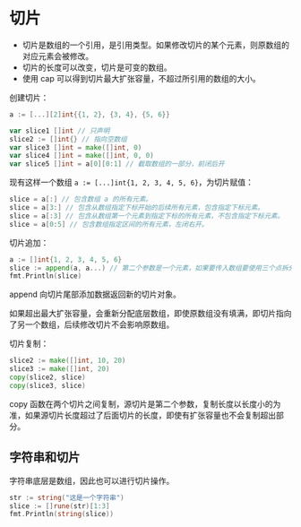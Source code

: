 # 切片

- 切片是数组的一个引用，是引用类型。如果修改切片的某个元素，则原数组的对应元素会被修改。
- 切片的长度可以改变，切片是可变的数组。
- 使用 cap 可以得到切片最大扩张容量，不超过所引用的数组的大小。

创建切片：

```go
a := [...][2]int{{1, 2}, {3, 4}, {5, 6}}

var slice1 []int // 只声明
slice2 := []int{} // 指向空数组
var slice3 []int = make([]int, 0)
var slice4 []int = make([]int, 0, 0)
var slice5 []int = a[0][0:1] // 截取数组的一部分，前闭后开
```

现有这样一个数组 `a := [...]int{1, 2, 3, 4, 5, 6}`，为切片赋值：

```go
slice = a[:] // 包含数组 a 的所有元素。
slice = a[3:] // 包含从数组指定下标开始的后续所有元素，包含指定下标元素。
slice = a[:3] // 包含从数组第一个元素到指定下标的所有元素，不包含指定下标元素。
slice = a[0:5] // 包含数组指定区间的所有元素，左闭右开。
```

切片追加：

```go
a := []int{1, 2, 3, 4, 5, 6}
slice := append(a, a...) // 第二个参数是一个元素，如果要传入数组要使用三个点拆分数组。
fmt.Println(slice)
```

append 向切片尾部添加数据返回新的切片对象。

如果超出最大扩张容量，会重新分配底层数组，即使原数组没有填满，即切片指向了另一个数组，后续修改切片不会影响原数组。

切片复制：

```go
slice2 := make([]int, 10, 20)
slice3 := make([]int, 20)
copy(slice2, slice)
copy(slice3, slice)
```

copy 函数在两个切片之间复制，源切片是第二个参数，复制长度以长度小的为准，如果源切片长度超过了后面切片的长度，即使有扩张容量也不会复制超出部分。

## 字符串和切片

字符串底层是数组，因此也可以进行切片操作。

```go
str := string("这是一个字符串")
slice := []rune(str)[1:3]
fmt.Println(string(slice))
```
